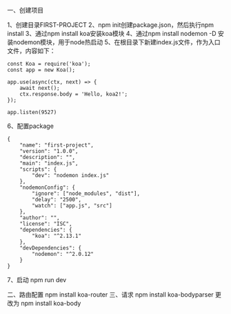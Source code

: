 一、创建项目

1、创建目录FIRST-PROJECT
2、npm init创建package.json，然后执行npm install
3、通过npm install koa安装koa模块
4、通过npm install nodemon -D 安装nodemon模块，用于node热启动
5、在根目录下新建index.js文件，作为入口文件，内容如下：
```
const Koa = require('koa');
const app = new Koa();

app.use(async(ctx, next) => {
    await next();
    ctx.response.body = 'Hello, koa2!';
});

app.listen(9527)
```
6、配置package
```
{
    "name": "first-project",
    "version": "1.0.0",
    "description": "",
    "main": "index.js",
    "scripts": {
        "dev": "nodemon index.js"
    },
    "nodemonConfig": {
        "ignore": ["node_modules", "dist"],
        "delay": "2500",
        "watch": ["app.js", "src"]
    },
    "author": "",
    "license": "ISC",
    "dependencies": {
        "koa": "^2.13.1"
    },
    "devDependencies": {
        "nodemon": "^2.0.12"
    }
}
```
7、启动
npm run dev

二、路由配置
npm install koa-router
三、请求
npm install koa-bodyparser
更改为
npm install koa-body


